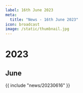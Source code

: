 ```yaml
---
label: 16th June 2023
meta:
  title: "News - 16th June 2023"
icon: broadcast
image: /static/thumbnail.jpg
---
```


# 2023
## June

{{ include "news/20230616" }}